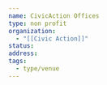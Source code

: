 ```yaml
---
name: CivicAction Offices
type: non profit
organization:
  - "[[Civic Action]]"
status:
address:
tags:
  - type/venue
---
```

